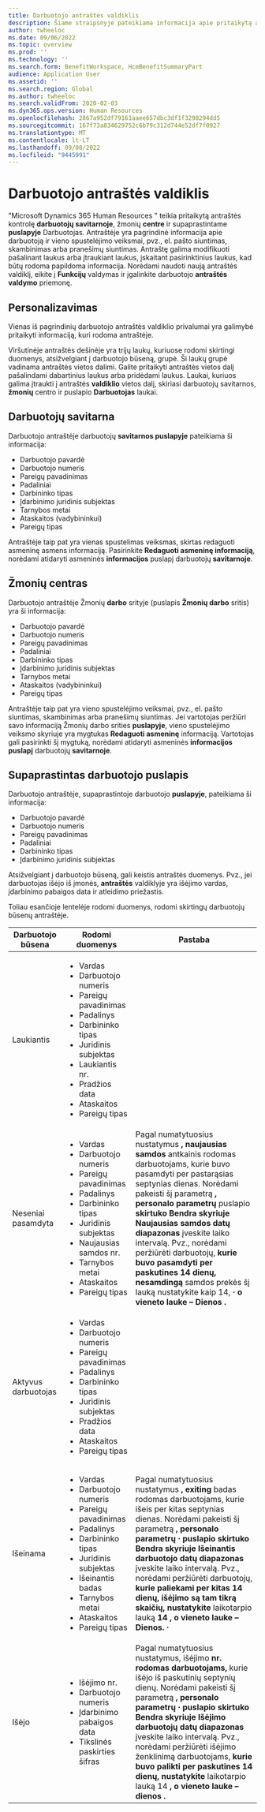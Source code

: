 ```yaml
---
title: Darbuotojo antraštės valdiklis
description: Šiame straipsnyje pateikiama informacija apie pritaikytą antraštės kontrolę darbuotojų savitarnoje, žmonių centre ir "Microsoft" puslapyje Darbuotojas Dynamics 365 Human Resources.
author: twheeloc
ms.date: 09/06/2022
ms.topic: overview
ms.prod: ''
ms.technology: ''
ms.search.form: BenefitWorkspace, HcmBenefitSummaryPart
audience: Application User
ms.assetid: ''
ms.search.region: Global
ms.author: twheeloc
ms.search.validFrom: 2020-02-03
ms.dyn365.ops.version: Human Resources
ms.openlocfilehash: 2867a952df79161aaee657dbc3df1f3298294dd5
ms.sourcegitcommit: 167f73a834629752c6b79c312d744e52df7f0927
ms.translationtype: MT
ms.contentlocale: lt-LT
ms.lasthandoff: 09/08/2022
ms.locfileid: "9445991"
---
```

# <a name="worker-header-control"></a>Darbuotojo antraštės valdiklis

"Microsoft Dynamics 365 Human Resources " teikia pritaikytą antraštės kontrolę **darbuotojų savitarnoje**, žmonių **centre** ir supaprastintame **puslapyje** Darbuotojas. Antraštėje yra pagrindinė informacija apie darbuotoją ir vieno spustelėjimo veiksmai, pvz., el. pašto siuntimas, skambinimas arba pranešimų siuntimas. Antraštę galima modifikuoti pašalinant laukus arba įtraukiant laukus, įskaitant pasirinktinius laukus, kad būtų rodoma papildoma informacija. Norėdami naudoti naują antraštės valdiklį, eikite į **Funkcijų** valdymas ir įgalinkite darbuotojo **antraštės valdymo** priemonę.

## <a name="personalization"></a>Personalizavimas

Vienas iš pagrindinių darbuotojo antraštės valdiklio privalumai yra galimybė pritaikyti informaciją, kuri rodoma antraštėje.

Viršutinėje antraštės dešinėje yra trijų laukų, kuriuose rodomi skirtingi duomenys, atsižvelgiant į darbuotojo būseną, grupė. Ši laukų grupė vadinama antraštės vietos dalimi. Galite pritaikyti antraštės vietos dalį pašalindami dabartinius laukus arba pridėdami laukus. Laukai, kuriuos galima įtraukti į antraštės **valdiklio** vietos dalį, skiriasi darbuotojų savitarnos, **žmonių** centro ir puslapio **Darbuotojas** laukai.

## <a name="employee-self-service"></a>Darbuotojų savitarna

Darbuotojo antraštėje darbuotojų **savitarnos puslapyje** pateikiama ši informacija:

- Darbuotojo pavardė
- Darbuotojo numeris
- Pareigų pavadinimas
- Padaliniai
- Darbininko tipas
- Įdarbinimo juridinis subjektas
- Tarnybos metai
- Ataskaitos (vadybininkui)
- Pareigų tipas

Antraštėje taip pat yra vienas spustelimas veiksmas, skirtas redaguoti asmeninę asmens informaciją. Pasirinkite **Redaguoti asmeninę informaciją**, norėdami atidaryti asmeninės **informacijos** puslapį darbuotojų **savitarnoje**.

## <a name="people-hub"></a>Žmonių centras

Darbuotojo antraštėje Žmonių **darbo** srityje (puslapis **Žmonių darbo** sritis) yra ši informacija:

- Darbuotojo pavardė
- Darbuotojo numeris
- Pareigų pavadinimas
- Padaliniai
- Darbininko tipas
- Įdarbinimo juridinis subjektas
- Tarnybos metai
- Ataskaitos (vadybininkui)
- Pareigų tipas

Antraštėje taip pat yra vieno spustelėjimo veiksmai, pvz., el. pašto siuntimas, skambinimas arba pranešimų siuntimas. Jei vartotojas peržiūri savo informaciją Žmonių darbo srities **puslapyje**, vieno spustelėjimo veiksmo skyriuje yra mygtukas **Redaguoti asmeninę** informaciją. Vartotojas gali pasirinkti šį mygtuką, norėdami atidaryti asmeninės **informacijos puslapį** darbuotojų **savitarnoje**.

## <a name="streamlined-worker-page"></a>Supaprastintas darbuotojo puslapis

Darbuotojo antraštėje, supaprastintoje darbuotojo **puslapyje**, pateikiama ši informacija:

- Darbuotojo pavardė
- Darbuotojo numeris
- Pareigų pavadinimas
- Padaliniai
- Darbininko tipas
- Įdarbinimo juridinis subjektas

Atsižvelgiant į darbuotojo būseną, gali keistis antraštės duomenys. Pvz., jei darbuotojas išėjo iš įmonės, **antraštės** valdiklyje yra išėjimo vardas, įdarbinimo pabaigos data ir atleidimo priežastis.

Toliau esančioje lentelėje rodomi duomenys, rodomi skirtingų darbuotojų būsenų antraštėje.

| Darbuotojo būsena | Rodomi duomenys | Pastaba |
|-----------------|--------------------|------|
| Laukiantis | <ul><li>Vardas</li><li>Darbuotojo numeris</li><li>Pareigų pavadinimas</li><li>Padalinys</li><li>Darbininko tipas</li><li>Juridinis subjektas</li><li>Laukiantis nr.</li><li>Pradžios data</li><li>Ataskaitos</li><li>Pareigų tipas</li></ul> | |
| Neseniai pasamdyta | <ul><li>Vardas</li><li>Darbuotojo numeris</li><li>Pareigų pavadinimas</li><li>Padalinys</li><li>Darbininko tipas</li><li>Juridinis subjektas</li><li>Naujausias samdos nr.</li><li>Tarnybos metai</li><li>Ataskaitos</li><li>Pareigų tipas</li></ul> | Pagal numatytuosius nustatymus **, naujausias samdos** antkainis rodomas darbuotojams, kurie buvo pasamdyti per pastarąsias septynias dienas. Norėdami pakeisti šį parametrą **, personalo parametrų** puslapio **skirtuko** **Bendra skyriuje Naujausias samdos datų diapazonas** įveskite laiko intervalą. Pvz., norėdami peržiūrėti darbuotojų, **kurie buvo pasamdyti per paskutines 14 dienų,** **nesamdingą** samdos prekės šį lauką nustatykite kaip 14, **·** **o vieneto lauke – Dienos** **.** |
| Aktyvus darbuotojas | <ul><li>Vardas</li><li>Darbuotojo numeris</li><li>Pareigų pavadinimas</li><li>Padalinys</li><li>Darbininko tipas</li><li>Juridinis subjektas</li><li>Pradžios data</li><li>Ataskaitos</li><li>Pareigų tipas</li></ul> | |
| Išeinama | <ul><li>Vardas</li><li>Darbuotojo numeris</li><li>Pareigų pavadinimas</li><li>Padalinys</li><li>Darbininko tipas</li><li>Juridinis subjektas</li><li>Išeinantis badas</li><li>Tarnybos metai</li><li>Ataskaitos</li><li>Pareigų tipas</li></ul> | Pagal numatytuosius nustatymus **, exiting** badas rodomas darbuotojams, kurie išeis per kitas septynias dienas. Norėdami pakeisti šį parametrą **, personalo parametrų** **·** **puslapio skirtuko Bendra skyriuje Išeinantis darbuotojo datų diapazonas** įveskite laiko intervalą. Pvz., norėdami peržiūrėti darbuotojų, **kurie paliekami per kitas 14 dienų, išėjimo są tam tikrą skaičių,** **nustatykite** laikotarpio lauką **14** **, o vieneto lauke – Dienos.** **·** |
| Išėjo | <ul><li>Išėjimo nr.</li><li>Darbuotojo numeris</li><li>Įdarbinimo pabaigos data</li><li>Tikslinės paskirties šifras</li></ul> | Pagal numatytuosius nustatymus, išėjimo **nr. rodomas darbuotojams,** kurie išėjo iš paskutinių septynių dienų. Norėdami pakeisti šį parametrą **, personalo parametrų** **·** **puslapio skirtuko Bendra skyriuje Išėjimo darbuotojų datų diapazonas** įveskite laiko intervalą. Pvz., norėdami peržiūrėti išėjimo ženklinimą darbuotojams, **kurie buvo palikti per paskutines 14 dienų,** **nustatykite** laikotarpio lauką 14 **, o vieneto** **lauke – dienos** **.** |
